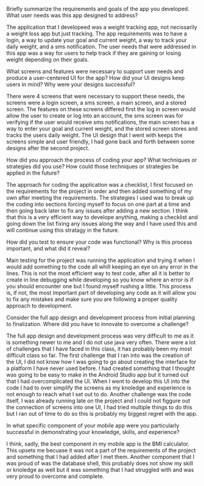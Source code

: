Briefly summarize the requirements and goals of the app you developed. What user needs was this app designed to address?

  The application that I developeed was a weight tracking app, not necissarily a weight loss app but just tracking. The app requirements was to have a login, a way to update your
goal and current weight, a way to track your daily weight, and a sms notification. The user needs that were addressed in this app was a way for users to help track if they are
gaining or losing weight depending on their goals.

What screens and features were necessary to support user needs and produce a user-centered UI for the app? How did your UI designs keep users in mind? Why were your designs successful?

  There were 4 screens that were necessary to support these needs, the screens were a login screen, a sms screen, a main screen, and a stored screen. The features on these screens
differed first the log in screen would allow the user to create or log into an account, the sms screen was for verifying if the user would receive sms notifications, the main
screen has a way to enter your goal and current weight, and the stored screen stores and tracks the users daily weight. The UI design that I went with keeps the screens simple and
user friendly, I had gone back and forth between some designs after the second project.

How did you approach the process of coding your app? What techniques or strategies did you use? How could those techniques or strategies be applied in the future?

  The approach for coding the application was a checklist, I first focused on the requirements for the project in order and then added something of my own after meeting the requirements.
The strategies I used was to break up the coding into sections forcing myself to focus on one part at a time and then going back later to fix any issues after adding a new section.
I think that this is a very efficient way to develope anything, making a checklist and going down the list fixing any issues along the way and I have used this and will continue
using this stratagy in the future. 

How did you test to ensure your code was functional? Why is this process important, and what did it reveal?

  Main testing for the project was running the application and trying it when I would add something to the code all whill keeping an eye on any error in the lines. This is not the most
efficient way to test code, after all it is better to create in line debugging while developing so you know where an error is if you should encounter one but I found myself rushing a 
little. This process is, if not, the most important part of developing any code as it will allow you to fix any mistakes and make sure you are following a proper quality approach
to development.

Consider the full app design and development process from initial planning to finalization. Where did you have to innovate to overcome a challenge?

  The full app design and development process was very difficult to me as it is something newer to me and I do not use java very often. There were a lot of challenges that I have faced in 
this class, it has probably been my most difficult class so far. The first challenge that I ran into was the creation of the UI, I did not know how I was going to go about creating the
interface for a platform I have never used before. I had created something that I thought was going to be easy to make in the Android Studio app but it turned out that I had
overcomplicated the UI. When I went to develop this UI into the code I had to over simplify the screens as my knoledge and experience is not enough to reach what I set out to do. Another
challenge was the code itself, I was already running late on the project and I could not figgure out the connection of screens into one UI, I had tried multiple things to do this but I
ran out of time to do so this is probably my biggest regret with the app.

In what specific component of your mobile app were you particularly successful in demonstrating your knowledge, skills, and experience?

  I think, sadly, the best component in my mobile app is the BMI calculator. This upsets me becuase it was not a part of the requirements of the project and something that I had added after
I met them. Another component that I was proud of was the database shell, this probably does not show my skill or knoledge as well but it was something that I had struggled with and was very
proud to overcome and complete. 
